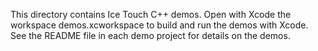 This directory contains Ice Touch C++ demos. Open with Xcode the workspace
demos.xcworkspace to build and run the demos with Xcode. See the README file
in each demo project for details on the demos.

